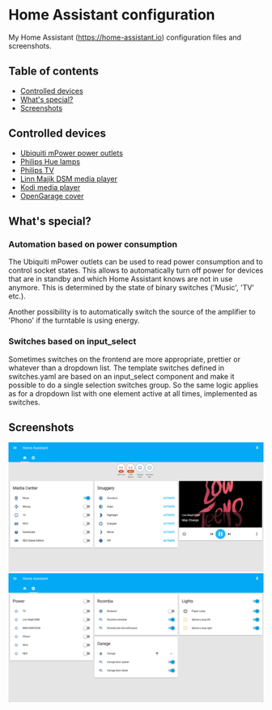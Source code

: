 # Home Assistant configuration

My Home Assistant (https://home-assistant.io) configuration files and screenshots.


## Table of contents

* [Controlled devices](#controlled-devices)
* [What's special?](#whats-special)
* [Screenshots](#screenshots)


## Controlled devices

* [Ubiquiti mPower power outlets](https://www.ubnt.com/mfi/mpower/)
* [Philips Hue lamps](http://www2.meethue.com/de-ch/productdetail/philips-hue-white-and-color-ambiance-starter-kit-a19)
* [Philips TV](http://www.mea.philips.com/c-p/47PFL6007H_12/6000-series-smart-led-tv-with-ambilight-spectra-2-and-pixel-precise-hd#see-all-benefits)
* [Linn Majik DSM media player](https://linn.co.uk/hifi-separates/network-music-players/majik)
* [Kodi media player](https://kodi.tv/)
* [OpenGarage cover](https://opengarage.io/)


## What's special?

### Automation based on power consumption

The Ubiquiti mPower outlets can be used to read power consumption and to control socket states. This allows to automatically turn off power for devices that are in standby and which Home Assistant knows are not in use anymore. This is determined by the state of binary switches ('Music', 'TV' etc.).

Another possibility is to automatically switch the source of the amplifier to 'Phono' if the turntable is using energy.


### Switches based on input_select

Sometimes switches on the frontend are more appropriate, prettier or whatever than a dropdown list. The template switches defined in switches.yaml are based on an input_select component and make it possible to do a single selection switches group. So the same logic applies as for a dropdown list with one element active at all times, implemented as switches.


## Screenshots

![Screenshot 1](images/ha01.png)
![Screenshot 2](images/ha02.png)

